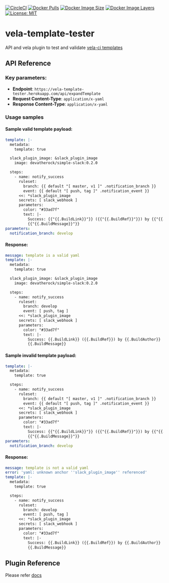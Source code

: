 [![CircleCI](https://circleci.com/gh/devatherock/vela-template-tester.svg?style=svg)](https://circleci.com/gh/devatherock/vela-template-tester)
[![Docker Pulls](https://img.shields.io/docker/pulls/devatherock/vela-template-tester.svg)](https://hub.docker.com/r/devatherock/vela-template-tester/)
[![Docker Image Size](https://img.shields.io/docker/image-size/devatherock/vela-template-tester.svg?sort=date)](https://hub.docker.com/r/devatherock/vela-template-tester/)
[![Docker Image Layers](https://img.shields.io/microbadger/layers/devatherock/vela-template-tester-api.svg)](https://microbadger.com/images/devatherock/vela-template-tester-api)
[![License: MIT](https://img.shields.io/badge/License-MIT-yellow.svg)](https://opensource.org/licenses/MIT)
# vela-template-tester
API and vela plugin to test and validate [vela-ci templates](https://go-vela.github.io/docs/templates/overview/)

## API Reference
### Key parameters:
- **Endpoint**: `https://vela-template-tester.herokuapp.com/api/expandTemplate`
- **Request Content-Type**: `application/x-yaml`
- **Response Content-Type**: `application/x-yaml`

### Usage samples
#### Sample valid template payload:

```yaml
template: |-
  metadata:
    template: true

  slack_plugin_image: &slack_plugin_image
    image: devatherock/simple-slack:0.2.0

  steps:
    - name: notify_success
      ruleset:
        branch: {{ default "[ master, v1 ]" .notification_branch }}
        event: {{ default "[ push, tag ]" .notification_event }}
      <<: *slack_plugin_image
      secrets: [ slack_webhook ]
      parameters:
        color: "#33ad7f"
        text: |-
          Success: {{"{{.BuildLink}}"}} ({{"{{.BuildRef}}"}}) by {{"{{.BuildAuthor}}"}}
          {{"{{.BuildMessage}}"}}
parameters:
  notification_branch: develop
```

#### Response:

```yaml
message: template is a valid yaml
template: |-
  metadata:
    template: true

  slack_plugin_image: &slack_plugin_image
    image: devatherock/simple-slack:0.2.0

  steps:
    - name: notify_success
      ruleset:
        branch: develop
        event: [ push, tag ]
      <<: *slack_plugin_image
      secrets: [ slack_webhook ]
      parameters:
        color: "#33ad7f"
        text: |-
          Success: {{.BuildLink}} ({{.BuildRef}}) by {{.BuildAuthor}}
          {{.BuildMessage}}
```

#### Sample invalid template payload:

```yaml
template: |-
  metadata:
    template: true

  steps:
    - name: notify_success
      ruleset:
        branch: {{ default "[ master, v1 ]" .notification_branch }}
        event: {{ default "[ push, tag ]" .notification_event }}
      <<: *slack_plugin_image
      secrets: [ slack_webhook ]
      parameters:
        color: "#33ad7f"
        text: |-
          Success: {{"{{.BuildLink}}"}} ({{"{{.BuildRef}}"}}) by {{"{{.BuildAuthor}}"}}
          {{"{{.BuildMessage}}"}}
parameters:
  notification_branch: develop
```

#### Response:

```yaml
message: template is not a valid yaml
error: 'yaml: unknown anchor ''slack_plugin_image'' referenced'
template: |-
  metadata:
    template: true

  steps:
    - name: notify_success
      ruleset:
        branch: develop
        event: [ push, tag ]
      <<: *slack_plugin_image
      secrets: [ slack_webhook ]
      parameters:
        color: "#33ad7f"
        text: |-
          Success: {{.BuildLink}} ({{.BuildRef}}) by {{.BuildAuthor}}
          {{.BuildMessage}}
```

## Plugin Reference
Please refer [docs](DOCS.md)
